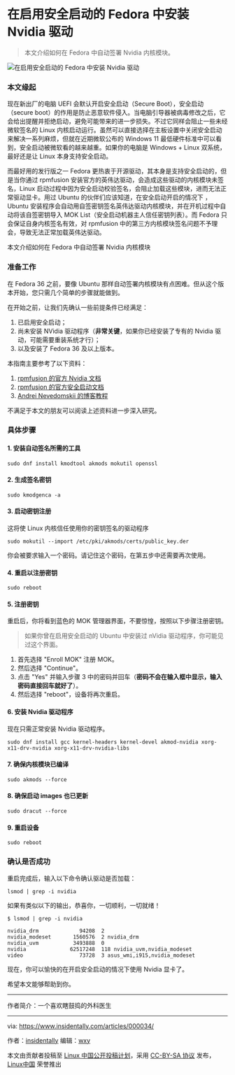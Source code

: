[#]: subject: "在启用安全启动的 Fedora 中安装 Nvidia 驱动"
[#]: via: "https://www.insidentally.com/articles/000034/"
[#]: author: "insidentally https://www.insidentally.com"
[#]: keywords: "Nvidia驱动 安全启动 内核模块签名"
[#]: url: "发布后链接，由发布人填写"

在启用安全启动的 Fedora 中安装 Nvidia 驱动
======

> 本文介绍如何在 Fedora 中自动签署 Nvidia 内核模块。

[//]: # (文章内图片请自行放置于图床，并引用)

![在启用安全启动的 Fedora 中安装 Nvidia 驱动][a]

[//]: # (文章内章节以 `###` 标题为一级标题，子标题以此类推)

### 本文缘起

现在新出厂的电脑 UEFI 会默认开启安全启动（Secure Boot），安全启动（secure boot）的作用是防止恶意软件侵入。当电脑引导器被病毒修改之后，它会给出提醒并拒绝启动，避免可能带来的进一步损失。不过它同样会阻止一些未经微软签名的 Linux 内核启动运行。虽然可以直接选择在主板设置中关闭安全启动来解决一系列麻烦，但就在近期微软公布的 Windows 11 最低硬件标准中可以看到，安全启动被微软看的越来越重。如果你的电脑是 Windows + Linux 双系统，最好还是让 Linux 本身支持安全启动。

而最好用的发行版之一 Fedora 更热衷于开源驱动，其本身是支持安全启动的，但是当你通过 rpmfusion 安装官方的英伟达驱动，会造成这些驱动的内核模块未签名，Linux 启动过程中因为安全启动校验签名，会阻止加载这些模块，进而无法正常驱动显卡。用过 Ubuntu 的伙伴们应该知道，在安全启动开启的情况下 ，Ubuntu 安装程序会自动用自签密钥签名英伟达驱动内核模块，并在开机过程中自动将该自签密钥导入 MOK List（安全启动机器主人信任密钥列表）。而 Fedora 只会保证自身内核签名有效，对 rpmfusion 中的第三方内核模块签名问题不予理会，导致无法正常加载英伟达驱动。

本文介绍如何在 Fedora 中自动签署 Nvidia 内核模块

### 准备工作

在 Fedora 36 之前，要像 Ubuntu 那样自动签署内核模块有点困难。但从这个版本开始，您只需几个简单的步骤就能做到。

在开始之前，让我们先确认一些前提条件已经满足：

1. 已启用安全启动；
2. 尚未安装 NVidia 驱动程序（**非常关键**，如果你已经安装了专有的 Nvidia 驱动，可能需要重装系统才行）；
3. 以及安装了 Fedora 36 及以上版本。

本指南主要参考了以下资料：

1. [rpmfusion 的官方 Nvidia 文档][1]
2. [rpmfusion 的官方安全启动文档][2]
3. [Andrei Nevedomskii 的博客教程][3]

不满足于本文的朋友可以阅读上述资料进一步深入研究。

### 具体步骤

#### 1. 安装自动签名所需的工具

```
sudo dnf install kmodtool akmods mokutil openssl
```

#### 2. 生成签名密钥

```
sudo kmodgenca -a
```

#### 3. 启动密钥注册

这将使 Linux 内核信任使用你的密钥签名的驱动程序 

```sudo mokutil --import /etc/pki/akmods/certs/public_key.der``` 

你会被要求输入一个密码。请记住这个密码，在第五步中还需要再次使用。

#### 4. 重启以注册密钥 

```
sudo reboot
```

#### 5. 注册密钥

重启后，你将看到蓝色的 MOK 管理器界面，不要惊惶，按照以下步骤注册密钥。

>如果你曾在启用安全启动的 Ubuntu 中安装过 nVidia 驱动程序，你可能见过这个界面。

1. 首先选择 "Enroll MOK" 注册 MOK。
2. 然后选择 "Continue"。
3. 点击 "Yes" 并输入步骤 3 中的密码并回车（**密码不会在输入框中显示，输入密码直接回车就好了**）。
4. 然后选择 "reboot"，设备将再次重启。

#### 6. 安装 Nvidia 驱动程序

现在只需正常安装 Nvidia 驱动程序。

```
sudo dnf install gcc kernel-headers kernel-devel akmod-nvidia xorg-x11-drv-nvidia xorg-x11-drv-nvidia-libs
```

#### 7. 确保内核模块已编译

```
sudo akmods --force
```

#### 8. 确保启动 images 也已更新

```
sudo dracut --force
```

#### 9. 重启设备

```
sudo reboot
```

### 确认是否成功

重启完成后，输入以下命令确认驱动是否加载：

```
lsmod | grep -i nvidia
```

如果有类似以下的输出，恭喜你，一切顺利，一切就绪！



``` shell
$ lsmod | grep -i nvidia

nvidia_drm             94208  2
nvidia_modeset       1560576  2 nvidia_drm
nvidia_uvm           3493888  0
nvidia              62517248  118 nvidia_uvm,nvidia_modeset
video                  73728  3 asus_wmi,i915,nvidia_modeset
```

现在，你可以愉快的在开启安全启动的情况下使用 Nvidia 显卡了。

希望本文能够帮助到你。

---

作者简介：一个喜欢瞎鼓捣的外科医生

------

via: https://www.insidentally.com/articles/000034/

作者：[insidentally](https://www.insidentally.com)
编辑：[wxy](https://github.com/wxy)

本文由贡献者投稿至 [Linux 中国公开投稿计划](https://github.com/LCTT/Articles/)，采用 [CC-BY-SA 协议](https://creativecommons.org/licenses/by-sa/4.0/deed.zh) 发布，[Linux中国](https://linux.cn/) 荣誉推出

[a]: https://www.insidentally.com/images/000034/00.png

[1]: https://rpmfusion.org/Howto/NVIDIA
[2]: https://rpmfusion.org/Howto/Secure%20Boot
[3]: https://blog.monosoul.dev/2022/05/17/automatically-sign-nvidia-kernel-module-in-fedora-36/

